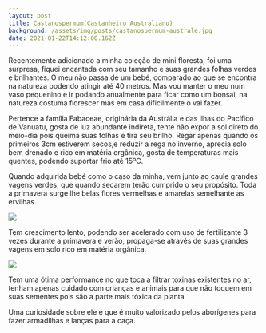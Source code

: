 ```yaml
---
layout: post
title: Castanospermum(Castanheiro Australiano)
background: /assets/img/posts/castanospermum-australe.jpg
date: 2021-01-22T14:12:00.162Z
---
```

Recentemente adicionado a minha coleção de mini floresta, foi uma surpresa, fiquei encantada com seu tamanho e suas grandes folhas verdes e brilhantes. O meu não passa de um bebé, comparado ao que se encontra na natureza podendo atingir até 40 metros. Mas vou manter o meu num vaso pequenino e ir podando anualmente para ficar como um bonsai, na natureza costuma florescer mas em casa dificilmente o vai fazer.

Pertence a família Fabaceae, originária da Austrália e das ilhas do Pacífico de Vanuatu, gosta de luz abundante indireta, tente não expor a sol direto do meio-dia pois queima suas folhas e tira seu brilho. Regar apenas quando os primeiros 3cm estiverem secos,e reduzir a rega no inverno, aprecia solo bem drenado e rico em matéria orgânica, gosta de temperaturas mais quentes, podendo suportar frio até 15ºC.

Quando adquirida bebé como o caso da minha, vem junto ao caule grandes vagens verdes, que quando secarem terão cumprido o seu propósito. Toda a primavera surge lhe belas flores vermelhas e amarelas semelhante as ervilhas.

![](https://i.pinimg.com/originals/23/e3/82/23e38237058de03c899359e55cbe5dcd.jpg)

Tem crescimento lento, podendo ser acelerado com uso de fertilizante 3 vezes durante a primavera e verão, propaga-se através de suas grandes vagens em solo rico em matéria orgânica.

![](https://lh3.googleusercontent.com/71viZwS6qod6-JqKZufHoMm-EjpLdVXjFXd18dRiNxh_ISgDxJfwyjXWdndAm-Lbw5mzBIUSIszRPwPjTf-0tS4L7fjwwb-8Pf1Por97ajKBERJQu_qSaRxAuYonaM9j_OBHuULrRKBt5ggEeiOl1dw36PiYn8CNYjlXa_3uswyrk9F_Uv0b23c9Rs-h-CIVk0eYkO0x0Ll9VgVW0qxFXiON6vsSnOOapZ9KJEgL47uxqmX6A4E0mwQU9FNiZFUBROWjPPkdO7YX-cEy-CvmR8-Ot7s69h1ErVKHPSY1c3574Nc2KiuNxTCtzdxIt2MuPqfrU4OTAQH5tCmv8wCsAjJ1prQwGnZ4R9KrUN910TFu4x6V9otyHjYxr-xg4SsX_XHcZXxwLw0xAp262_KPu1BHCUdpk9n2cbhuC4nEt245YQp4D5Cjyir3EPl2miFsmm9AWuD1F0SHFy4gck93vBmde53Ujs4P7aPwp4a2cpHQF8KeQjoKeALa8E7C-HJlinRCHrzFkHzPAlIgdrHZq73QawmwmrAWde1iejkotm0G--2kTzB9SWO6RRd_H76NTwPM7fvf-5fDgKz1RHOxim0_mCsQcDkVVlTSJ5jMFrN2Lq3piYejLq7ujxJ9y9Z-0GhP6DShUbv_ciHdrf6P631f_0ug67jMvO1zWltzXLUJCj1KWF_DkhoH3N2I6w=w399-h833-no?authuser=0)

Tem uma ótima performance no que toca a filtrar toxinas existentes no ar, tenham apenas cuidado com crianças e animais para que não toquem em suas sementes pois são a parte mais tóxica da planta

Uma curiosidade sobre ele é que é muito valorizado pelos aborígenes para fazer armadilhas e lanças para a caça.
